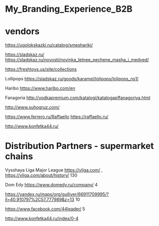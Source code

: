 # My_Branding_Experience_B2B

# vendors

https://ugolokskazki.ru/catalog/smeshariki/ 

https://sladskaz.ru/ https://sladskaz.ru/novosti/novinka_letnee_pechene_masha_i_medved/

https://freshtoys.us/site/collections 

Lollipops  https://sladskaz.ru/goods/karamel/lolipops/lolipops_ns1/

Haribo  https://www.haribo.com/en

Fanagoria  http://vodkapremium.com/katalogi/katalogapffanagoriya.html

http://www.suhogruz.com/

https://www.ferrero.ru/Raffaello  https://raffaello.ru/

http://www.konfetka44.ru/

# Distribution Partners - supermarket chains

Vysshaya Liga Major League  https://vliga.com/  , https://vliga.com/about/history/ 130 

Dom Edy https://www.domedy.ru/company/ 4

https://yandex.ru/maps/org/gulliver/66911709995/?ll=40.910797%2C57.777989&z=13  10 

https://www.facebook.com/44leader/ 5

http://www.konfetka44.ru/index/0-4  







